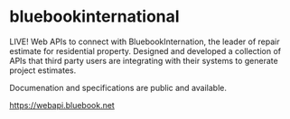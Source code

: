 # bluebookinternational
LIVE! Web APIs to connect with BluebookInternation, the leader of repair estimate for residential property.
Designed and developed a collection of APIs that third party users are integrating with their systems to generate project estimates.

Documenation and specifications are public and available. 

https://webapi.bluebook.net

